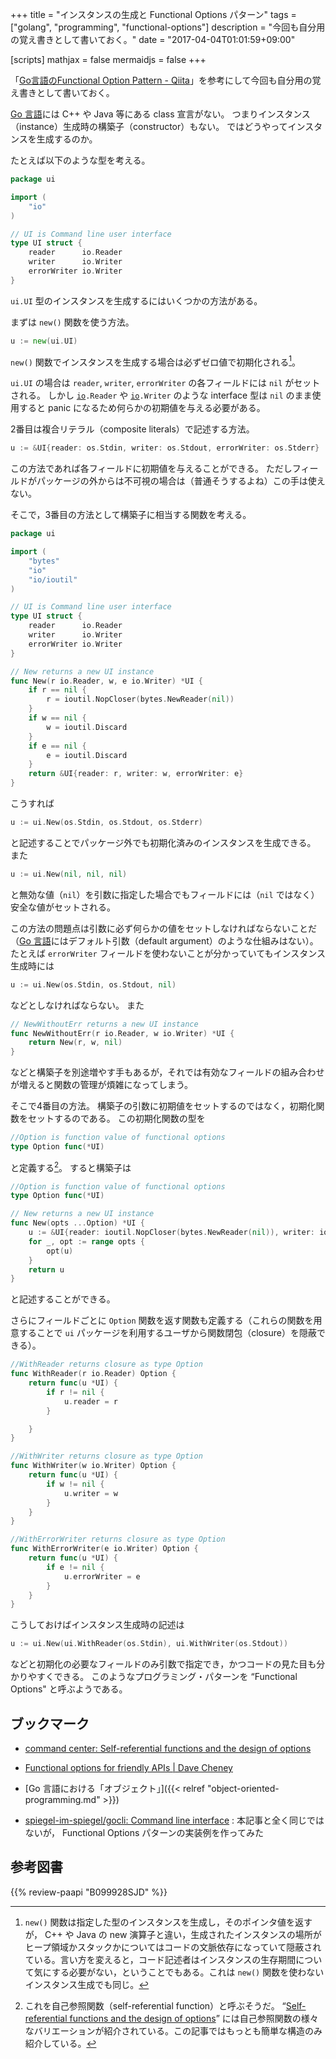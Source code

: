 +++
title = "インスタンスの生成と Functional Options パターン"
tags = ["golang", "programming", "functional-options"]
description = "今回も自分用の覚え書きとして書いておく。"
date = "2017-04-04T01:01:59+09:00"

[scripts]
  mathjax = false
  mermaidjs = false
+++

「[Go言語のFunctional Option Pattern - Qiita](http://qiita.com/weloan/items/56f1c7792088b5ede136)」を参考にして今回も自分用の覚え書きとして書いておく。


[Go 言語]には C++ や Java 等にある class 宣言がない。
つまりインスタンス（instance）生成時の構築子（constructor）もない。
ではどうやってインスタンスを生成するのか。

たとえば以下のような型を考える。

```go
package ui

import (
    "io"
)

// UI is Command line user interface
type UI struct {
    reader      io.Reader
    writer      io.Writer
    errorWriter io.Writer
}
```

`ui.UI` 型のインスタンスを生成するにはいくつかの方法がある。

まずは `new()` 関数を使う方法。

```go
u := new(ui.UI)
```

`new()` 関数でインスタンスを生成する場合は必ずゼロ値で初期化される[^lc1]。

[^lc1]: `new()` 関数は指定した型のインスタンスを生成し，そのポインタ値を返すが， C++ や Java の new 演算子と違い，生成されたインスタンスの場所がヒープ領域かスタックかについてはコードの文脈依存になっていて隠蔽されている。言い方を変えると，コード記述者はインスタンスの生存期間について気にする必要がない，ということでもある。これは `new()` 関数を使わないインスタンス生成でも同じ。

`ui.UI` の場合は `reader`, `writer`, `errorWriter` の各フィールドには `nil` がセットされる。
しかし [`io`]`.Reader` や [`io`]`.Writer` のような interface 型は `nil` のまま使用すると panic になるため何らかの初期値を与える必要がある。

2番目は複合リテラル（composite literals）で記述する方法。

```go
u := &UI{reader: os.Stdin, writer: os.Stdout, errorWriter: os.Stderr}
```

この方法であれば各フィールドに初期値を与えることができる。
ただしフィールドがパッケージの外からは不可視の場合は（普通そうするよね）この手は使えない。

そこで，3番目の方法として構築子に相当する関数を考える。

```go
package ui

import (
    "bytes"
    "io"
    "io/ioutil"
)

// UI is Command line user interface
type UI struct {
    reader      io.Reader
    writer      io.Writer
    errorWriter io.Writer
}

// New returns a new UI instance
func New(r io.Reader, w, e io.Writer) *UI {
    if r == nil {
        r = ioutil.NopCloser(bytes.NewReader(nil))
    }
    if w == nil {
        w = ioutil.Discard
    }
    if e == nil {
        e = ioutil.Discard
    }
    return &UI{reader: r, writer: w, errorWriter: e}
}
```

こうすれば

```go
u := ui.New(os.Stdin, os.Stdout, os.Stderr)
```

と記述することでパッケージ外でも初期化済みのインスタンスを生成できる。
また

```go
u := ui.New(nil, nil, nil)
```

と無効な値（`nil`）を引数に指定した場合でもフィールドには（`nil` ではなく）安全な値がセットされる。

この方法の問題点は引数に必ず何らかの値をセットしなければならないことだ（[Go 言語]にはデフォルト引数（default argument）のような仕組みはない）。
たとえば `errorWriter` フィールドを使わないことが分かっていてもインスタンス生成時には

```go
u := ui.New(os.Stdin, os.Stdout, nil)
```

などとしなければならない。
また

```go
// NewWithoutErr returns a new UI instance
func NewWithoutErr(r io.Reader, w io.Writer) *UI {
    return New(r, w, nil)
}
```

などと構築子を別途増やす手もあるが，それでは有効なフィールドの組み合わせが増えると関数の管理が煩雑になってしまう。

そこで4番目の方法。
構築子の引数に初期値をセットするのではなく，初期化関数をセットするのである。
この初期化関数の型を

```go
//Option is function value of functional options
type Option func(*UI)
```

と定義する[^srf]。
すると構築子は

[^srf]: これを自己参照関数（self-referential function）と呼ぶそうだ。 “[Self-referential functions and the design of options](https://commandcenter.blogspot.jp/2014/01/self-referential-functions-and-design.html "command center: Self-referential functions and the design of options")” には自己参照関数の様々なバリエーションが紹介されている。この記事ではもっとも簡単な構造のみ紹介している。

```go
//Option is function value of functional options
type Option func(*UI)

// New returns a new UI instance
func New(opts ...Option) *UI {
    u := &UI{reader: ioutil.NopCloser(bytes.NewReader(nil)), writer: ioutil.Discard, errorWriter: ioutil.Discard}
    for _, opt := range opts {
        opt(u)
    }
    return u
}
```

と記述することができる。

さらにフィールドごとに `Option` 関数を返す関数も定義する（これらの関数を用意することで `ui` パッケージを利用するユーザから関数閉包（closure）を隠蔽できる）。

```go
//WithReader returns closure as type Option
func WithReader(r io.Reader) Option {
    return func(u *UI) {
        if r != nil {
            u.reader = r
        }

    }
}

//WithWriter returns closure as type Option
func WithWriter(w io.Writer) Option {
    return func(u *UI) {
        if w != nil {
            u.writer = w
        }
    }
}

//WithErrorWriter returns closure as type Option
func WithErrorWriter(e io.Writer) Option {
    return func(u *UI) {
        if e != nil {
            u.errorWriter = e
        }
    }
}
```

こうしておけばインスタンス生成時の記述は

```go
u := ui.New(ui.WithReader(os.Stdin), ui.WithWriter(os.Stdout))
```

などと初期化の必要なフィールドのみ引数で指定でき，かつコードの見た目も分かりやすくできる。
このようなプログラミング・パターンを “Functional Options" と呼ぶようである。

## ブックマーク

- [command center: Self-referential functions and the design of options](https://commandcenter.blogspot.jp/2014/01/self-referential-functions-and-design.html)
- [Functional options for friendly APIs | Dave Cheney](https://dave.cheney.net/2014/10/17/functional-options-for-friendly-apis)

- [Go 言語における「オブジェクト」]({{< relref "object-oriented-programming.md" >}})
- [spiegel-im-spiegel/gocli: Command line interface](https://github.com/spiegel-im-spiegel/gocli) : 本記事と全く同じではないが， Functional Options パターンの実装例を作ってみた

[Go 言語]: https://golang.org/ "The Go Programming Language"
[`io`]: https://golang.org/pkg/io/ "io - The Go Programming Language"

## 参考図書

{{% review-paapi "B099928SJD" %}} <!-- プログラミング言語Go -->
